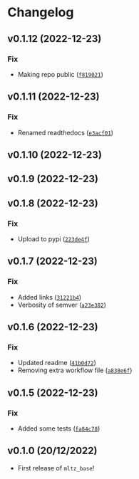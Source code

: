 # Changelog

<!--next-version-placeholder-->

## v0.1.12 (2022-12-23)
### Fix
* Making repo public ([`f819021`](https://github.com/tzoght/mltz-base/commit/f81902133503e8cd7d9ba5cdc41241f3e9cebb05))

## v0.1.11 (2022-12-23)
### Fix
* Renamed readthedocs ([`e3acf01`](https://github.com/tzoght/mltz-base/commit/e3acf010b0eed2516ba88737abaf7f1b07b1fbc1))

## v0.1.10 (2022-12-23)


## v0.1.9 (2022-12-23)


## v0.1.8 (2022-12-23)
### Fix
* Upload to pypi ([`223de4f`](https://github.com/tzoght/mltz-base/commit/223de4f5966501b7417f3686c911d847cf72d3c9))

## v0.1.7 (2022-12-23)
### Fix
* Added links ([`31221b4`](https://github.com/tzoght/mltz-base/commit/31221b4d465aff247d69e3434ef562fc48569887))
* Verbosity of semver ([`a23e382`](https://github.com/tzoght/mltz-base/commit/a23e382db31376fc199cd194a2cccfbd2a1f578c))

## v0.1.6 (2022-12-23)
### Fix
* Updated readme ([`41b0d72`](https://github.com/tzoght/mltz-base/commit/41b0d723b466c97ba0dc9dbe06fbf2dc7a9b5d84))
* Removing extra workflow file ([`a838e6f`](https://github.com/tzoght/mltz-base/commit/a838e6fce89673638aaa035c7d66c9627fb2938d))

## v0.1.5 (2022-12-23)
### Fix
* Added some tests ([`fa84c78`](https://github.com/tzoght/mltz-base/commit/fa84c789b1df844ff772e9097d5bb6d8075ac03d))

## v0.1.0 (20/12/2022)

- First release of `mltz_base`!